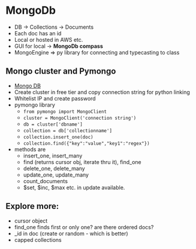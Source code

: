 # MongoDb
- DB -> Collections -> Documents
- Each doc has an id
- Local or hosted in AWS etc.
- GUI for local -> **MongoDb compass**
- MongoEngine => py library for connecting and typecasting to class

## Mongo cluster and Pymongo
- [Mongo DB](mongodb.com)
- Create cluster in free tier and copy connection string for python linking
- Whitelist IP and create password
- pymongo library
    - `from pymongo import MongoClient`
    - `cluster = MongoClient('connection string')`
    - `db = cluster['dbname']`
    - `collection = db['collectionname']`
    - `collection.insert_one(doc)`
    - `collection.find({"key":"value","key1":"regex"})`
- methods are 
    - insert_one, insert_many
    - find (returns cursor obj, iterate thru it), find_one
    - delete_one, delete_many
    - update_one, update_many
    - count_documents 
    - $set, $inc, $max etc. in update available. 

## Explore more: 
- cursor object
- find_one finds first or only one? are there ordered docs?
- _id in doc (create or random  - which is better)
- capped collections

